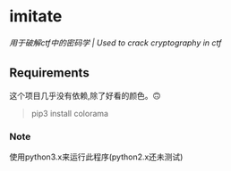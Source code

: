 # imitate
###### 用于破解ctf中的密码学 | Used to crack cryptography in ctf

## Requirements
这个项目几乎没有依赖,除了好看的颜色。🙃
>pip3 install colorama

### Note
使用python3.x来运行此程序(python2.x还未测试)





